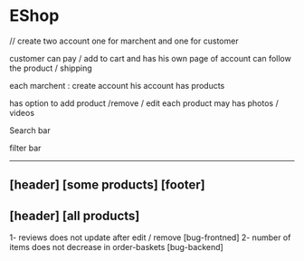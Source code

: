 # EShop

// create two account one for marchent and one for customer

customer can pay / add to cart and has his own page of account 
can follow the product / shipping


each marchent : create account 
his account has products


has option to add product /remove / edit 
each product may has photos / videos


Search bar


filter bar

---------------------------------------------------------
[header]
[some products]
[footer]
-----------------------
[header]
[all products]
-----------------------



1- reviews does not update after edit / remove [bug-frontned]
2- number of items does not decrease in order-baskets [bug-backend]






